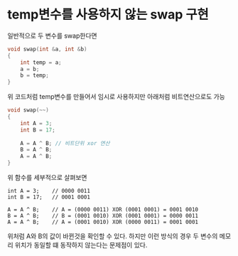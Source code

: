 # temp변수를 사용하지 않는 swap 구현

일반적으로 두 변수를 swap한다면 
```C++
void swap(int &a, int &b)
{
	int temp = a;
	a = b;
	b = temp;
}
```
위 코드처럼 temp변수를 만들어서 임시로 사용하지만 아래처럼 비트연산으로도 가능

```C++
void swap(~~)
{
	int A = 3;
	int B = 17;
	
	A = A ^ B; // 비트단위 xor 연산
	B = A ^ B;
	A = A ^ B;
}
```

위 함수를 세부적으로 살펴보면  
```
int A = 3;    // 0000 0011
int B = 17;   // 0001 0001

A = A ^ B;    // A = (0000 0011) XOR (0001 0001) = 0001 0010
B = A ^ B;    // B = (0001 0010) XOR (0001 0001) = 0000 0011
A = A ^ B;    // A = (0001 0010) XOR (0000 0011) = 0001 0001
```
위처럼 A와 B의 값이 바뀐것을 확인할 수 있다.
하지만 이런 방식의 경우 두 변수의 메모리 위치가 동일할 떄 동작하지 않는다는 문제점이 있다.